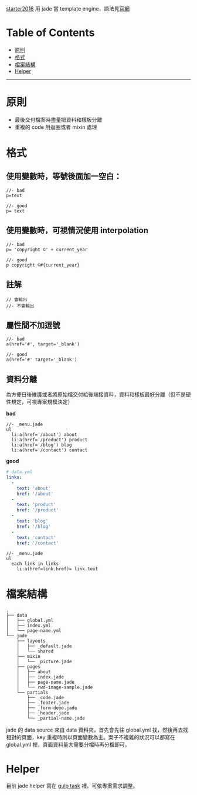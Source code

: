 [starter2016](https://github.com/unfoldgroup/starter2016) 用 jade 當 template engine，語法見[官網](http://jade-lang.com/reference/)

# Table of Contents
- [原則](#原則)
- [格式](#格式)
- [檔案結構](#檔案結構)
- [Helper](#Helper)

---

# 原則
- 最後交付檔案時盡量把資料和樣板分離
- 重複的 code 用迴圈或者 mixin 處理

# 格式

## 使用變數時，等號後面加一空白：
```jade
//- bad
p=text

//- good
p= text
```

## 使用變數時，可視情況使用 interpolation
```jade
//- bad
p= 'copyright ©' + current_year

//- good
p copyright ©#{current_year}
```

## 註解
```jade
// 會輸出
//- 不會輸出
```

## 屬性間不加逗號
```jade
//- bad
a(href='#', target='_blank')

//- good
a(href='#' target='_blank')
```

## 資料分離
為方便日後維護或者將原始檔交付給後端接資料，資料和樣板最好分離（但不是硬性規定，可視專案規模決定）

**bad**
```jade
//- _menu.jade
ul
  li:a(href='/about') about
  li:a(href='/product') product
  li:a(href='/blog') blog
  li:a(href='/contact') contact
```

**good**
```yml
# data.yml
links:
  -
    text: 'about'
    href: '/about'
  -
    text: 'product'
    href: '/product'
  -
    text: 'blog'
    href: '/blog'
  -
    text: 'contact'
    href: '/contact'
```
```jade
//- _menu.jade
ul
  each link in links
    li:a(href=link.href)= link.text
```


# 檔案結構
```
.
├── data
│   ├── global.yml
│   ├── index.yml
│   └── page-name.yml
└── jade
    ├── layouts
    │   ├── _default.jade
    │   └── shared
    ├── mixin
    │   └── _picture.jade
    ├── pages
    │   ├── about
    │   ├── index.jade
    │   ├── page-name.jade
    │   └── rwd-image-sample.jade
    └── partials
        ├── _code.jade
        ├── _footer.jade
        ├── _form-demo.jade
        ├── _header.jade
        └── _partial-name.jade
```
jade 的 data source 來自 data 資料夾，首先會先往 global.yml 找，然後再去找相對的頁面，key 重複時則以頁面變數為主。案子不複雜的狀況可以都寫在 global.yml 裡，頁面資料量大需要分檔時再分檔即可。

# Helper
目前 jade helper 寫在 [gulp task](https://github.com/unfoldgroup/starter2016/blob/master/gulp%2Ftasks%2Fcompile%2Fjade_helper.coffee) 裡，可依專案需求調整。
